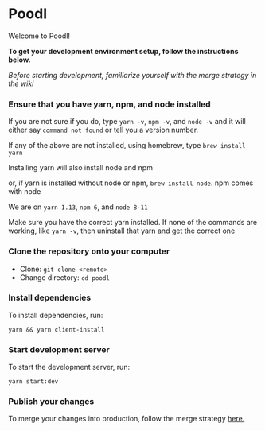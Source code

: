 # Poodl

Welcome to Poodl!

**To get your development environment setup, follow the instructions below.**

_Before starting development, familiarize yourself with the merge strategy in the wiki_

### Ensure that you have yarn, npm, and node installed

If you are not sure if you do, type `yarn -v`, `npm -v`, and `node -v` and it will either say `command not found` or tell you a version number.

If any of the above are not installed, using homebrew, type `brew install yarn`

Installing yarn will also install node and npm

or, if yarn is installed without node or npm, `brew install node`. npm comes with node

We are on `yarn 1.13`, `npm 6`, and `node 8-11`

Make sure you have the correct yarn installed. If none of the commands are working, like `yarn -v`, then uninstall that yarn and get the correct one

### Clone the repository onto your computer

- Clone: `git clone <remote>`
- Change directory: `cd poodl`

### Install dependencies

To install dependencies, run:

`yarn && yarn client-install`

### Start development server

To start the development server, run:

`yarn start:dev`

### Publish your changes

To merge your changes into production, follow the merge strategy [here.](https://github.com/dog-house-development/poodl/wiki/Git-Merging-Strategy)
